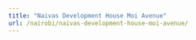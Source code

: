 ```yaml
---
title: "Naivas Development House Moi Avenue"
url: /nairobi/naivas-development-house-moi-avenue/
---
```

